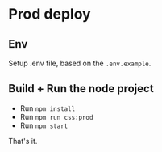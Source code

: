 # Prod deploy

## Env

Setup .env file, based on the `.env.example`.

## Build + Run the node project

- Run `npm install`
- Run `npm run css:prod`
- Run `npm start`

That's it.